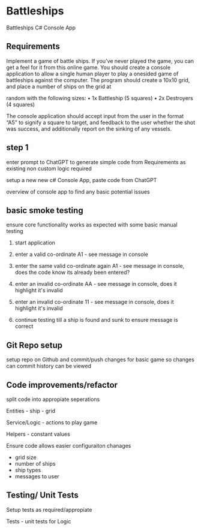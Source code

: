 # Battleships
Battleships C# Console App


## Requirements

Implement a game of battle ships. If you’ve never played the game, you can get a feel for it from this online game.
You should create a console application to allow a single human player to play a one­sided game of battleships against the computer.
The program should create a 10x10 grid, and place a number of ships on the grid at

random with the following sizes:
•	1x Battleship (5 squares)
•	2x Destroyers (4 squares)

The console application should accept input from the user in the format “A5” to signify a square to target, and feedback to the user whether the shot was success, and additionally report on the sinking of any vessels.


## step 1

enter prompt to ChatGPT to generate simple code from Requirements as existing non custom logic required

setup a new new c# Console App, paste code from ChatGPT 

overview of console app to find any basic potential issues

## basic smoke testing

ensure core functionality works as expected with some basic manual testing

1) start application

2) enter a valid co-ordinate A1 - see message in console

3) enter the same valid co-ordinate again A1 - see message in console, does the code know its already been entered?

4) enter an invalid co-ordinate AA - see message in console, does it highlight it's invalid

5) enter an invalid co-ordinate 11 - see message in console, does it highlight it's invalid

6) continue testing till a ship is found and sunk to ensure message is correct


## Git Repo setup

setup repo on Github and commit/push changes for basic game so changes can commit history can be viewed


## Code improvements/refactor 

split code into appropiate seperations

Entities
	- ship
	- grid
	
Service/Logic
	- actions to play game
	
Helpers
	- constant values

Ensure code allows easier configuraiton chanages
- grid size
- number of ships
- ship types
- messages to user


## Testing/ Unit Tests

Setup tests as required/appropiate

Tests
	- unit tests for Logic
	